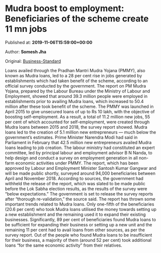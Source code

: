 
# Mudra boost to employment: Beneficiaries of the scheme create 11 mn jobs

Published at: **2019-11-06T15:59:00+00:00**

Author: **Somesh Jha**

Original: [Business-Standard](https://www.business-standard.com/article/economy-policy/loans-availed-through-mudra-led-to-a-28-rise-in-jobs-119110601724_1.html)

Loans availed through the Pradhan Mantri Mudra Yojana (PMMY), also known as Mudra loans, led to a 28 per cent rise in jobs generated by establishments which had taken benefit of the scheme, according to an official survey conducted by the government.
The report on PM Mudra Yojana, prepared by the Labour Bureau under the Ministry of Labour and Employment, showed that around 39.3 million people were employed in establishments prior to availing Mudra loans, which increased to 50.4 million after these took benefit of the scheme.
The PMMY was launched in April 2015 to give unsecured loans of up to Rs 10 lakh, with the objective of boosting self-employment. As a result, a total of 11.2 million new jobs, 55 per cent of which accounted for self-employment, were created through Mudra loans between 2015 and 2018, the survey report showed.
Mudra loans led to the creation of 5.1 million new entrepreneurs — much below the government’s estimates.
Prime Minister Narendra Modi had said in Parliament in February that 42.5 million new entrepreneurs availed Mudra loans leading to job creation.
The labour ministry had constituted an expert committee, led by principal labour and employment advisor B N Nanda, to help design and conduct a survey on employment generation in all non-farm economic activities under PMMY. The report, which has been approved by Labour and Employment Minister Santosh Kumar Gangwar and will be made public shortly, surveyed around 94,000 beneficiaries between April and November 2018.
According to sources, the government had withheld the release of the report, which was slated to be made public before the Lok Sabha election results, as the results of the survey were “below expectations.” The government is set to release the survey reports after “thorough re-validation,” the source said.
The report has thrown some important trends related to Mudra loans.
Only one-fifth of the beneficiaries (20.6 per cent) who took Mudra loans utilised the money towards setting up a new establishment and the remaining used it to expand their existing businesses.
Significantly, 89 per cent of beneficiaries found Mudra loans to be sufficient for expanding their business or setting up a new unit and the remaining 11 per cent had to avail loans from other sources, as per the survey report. Out of the people who found Mudra loans to be insufficient for their business, a majority of them (around 52 per cent) took additional loans “for the same economic activity” from their relatives.
